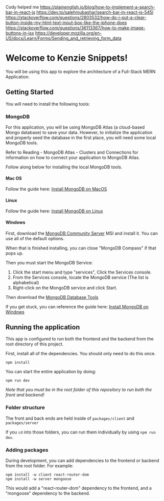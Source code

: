 Cody helped me
https://plainenglish.io/blog/how-to-implement-a-search-bar-in-react-js
https://dev.to/salehmubashar/search-bar-in-react-js-545l
https://stackoverflow.com/questions/2803532/how-do-i-put-a-clear-button-inside-my-html-text-input-box-like-the-iphone-does
https://stackoverflow.com/questions/36113367/how-to-make-image-buttons-in-jsx
https://developer.mozilla.org/en-US/docs/Learn/Forms/Sending_and_retrieving_form_data

# Welcome to Kenzie Snippets!

You will be using this app to explore the architecture of a Full-Stack MERN Application.

## Getting Started

You will need to install the following tools:

### MongoDB

For this application, you will be using MongoDB Atlas (a cloud-based Mongo database) to save your data. However, to initialize the application and properly seed the database in the first place, you will need some local MongoDB tools.

Refer to Reading - MongoDB Atlas - Clusters and Connections for information on how to connect your application to MongoDB Atlas.

Follow along below for installing the local MongoDB tools.

#### Mac OS

Follow the guide here: [Install MongoDB on MacOS](https://docs.mongodb.com/manual/tutorial/install-mongodb-on-os-x/)

#### Linux

Follow the guide here: [Install MongoDB on Linux](https://docs.mongodb.com/manual/administration/install-on-linux/)

#### Windows

First, download the [MongoDB Community Server](https://fastdl.mongodb.org/windows/mongodb-windows-x86_64-4.4.6-signed.msi) MSI and install it. You can use all of the default options.

When that is finished installing, you can close "MongoDB Compass" if that pops up.

Then you must start the MongoDB Service:

1. Click the start menu and type "services", Click the Services console.
2. From the Services console, locate the MongoDB service (The list is alphabetical)
3. Right-click on the MongoDB service and click Start.

Then download the [MongoDB Database Tools](https://fastdl.mongodb.org/tools/db/mongodb-database-tools-windows-x86_64-100.3.1.msi)

If you get stuck, you can reference the guide here: [Install MongoDB on Windows](https://docs.mongodb.com/manual/tutorial/install-mongodb-on-windows/)

## Running the application

This app is configured to run both the frontend and the backend from the root directory of this project.

First, install all of the dependencies. You should only need to do this once.

```
npm install
```

You can start the entire application by doing:

```
npm run dev
```

_Note that you must be in the root folder of this repository to run both the front and backend!_

### Folder structure

The front and back ends are held inside of `packages/client` and `packages/server`

If you `cd` into those folders, you can run them individually by using `npm run dev`.

### Adding packages

During development, you can add dependencies to the frontend or backend from the root folder. For example:

```
npm install -w client react-router-dom
npm install -w server mongoose
```

This would add a "react-router-dom" dependency to the frontend, and a "mongoose" dependency to the backend.
